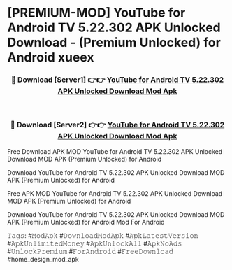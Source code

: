 # [PREMIUM-MOD] YouTube for Android TV 5.22.302 APK Unlocked Download - (Premium Unlocked) for Android xueex



<div align="center">
<h3>🔴 Download [Server1] 👉👉 <a href="https://momento.my/?title=YouTube_for_Android_TV_5.22.302_APK_Unlocked_Download">YouTube for Android TV 5.22.302 APK Unlocked Download Mod Apk</a></h3><br>

<h3>🔴 Download [Server2] 👉👉 <a href="https://momento.my/?title=YouTube_for_Android_TV_5.22.302_APK_Unlocked_Download">YouTube for Android TV 5.22.302 APK Unlocked Download Mod Apk</a></h3>
</div>



Free Download APK MOD YouTube for Android TV 5.22.302 APK Unlocked Download MOD APK (Premium Unlocked) for Android

Download YouTube for Android TV 5.22.302 APK Unlocked Download MOD APK (Premium Unlocked) for Android

Free APK MOD YouTube for Android TV 5.22.302 APK Unlocked Download MOD APK (Premium Unlocked) for Android

Download YouTube for Android TV 5.22.302 APK Unlocked Download MOD APK (Premium Unlocked) for Android Mod For Android

𝚃𝚊𝚐𝚜: #𝙼𝚘𝚍𝙰𝚙𝚔 #𝙳𝚘𝚠𝚗𝚕𝚘𝚊𝚍𝙼𝚘𝚍𝙰𝚙𝚔 #𝙰𝚙𝚔𝙻𝚊𝚝𝚎𝚜𝚝𝚅𝚎𝚛𝚜𝚒𝚘𝚗 #𝙰𝚙𝚔𝚄𝚗𝚕𝚒𝚖𝚒𝚝𝚎𝚍𝙼𝚘𝚗𝚎𝚢 #𝙰𝚙𝚔𝚄𝚗𝚕𝚘𝚌𝚔𝙰𝚕𝚕 #𝙰𝚙𝚔𝙽𝚘𝙰𝚍𝚜 #𝚄𝚗𝚕𝚘𝚌𝚔𝙿𝚛𝚎𝚖𝚒𝚞𝚖 #𝙵𝚘𝚛𝙰𝚗𝚍𝚛𝚘𝚒𝚍 #𝙵𝚛𝚎𝚎𝙳𝚘𝚠𝚗𝚕𝚘𝚊𝚍 #home_design_mod_apk
